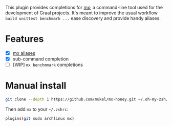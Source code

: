 This plugin provides completions for [mx](https://github.com/graalvm/mx); a command-line tool used for the development of Graal projects.
It's meant to improve the usual workflow `build unittest benchmark ...` ease discovery and provide handy aliases.

# Features 
  - [X] [mx aliases](./mx.plugin.zsh)
  - [X] sub-command completion
  - [ ] [WIP] `mx benchmmark` completions

# Manual install
```bash
git clone --depth 1 https://github.com/mukel/mx-honey.git ~/.oh-my-zsh/plugins/mx
```
Then add `mx` to your `~/.zshrc`:
```bash
plugins(git sudo archlinux mx)
```
